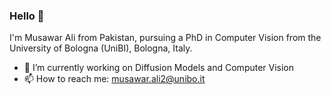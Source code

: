 ### Hello 👋
I'm Musawar Ali from Pakistan, pursuing a PhD in Computer Vision from the University of Bologna (UniBI), Bologna, Italy.

- 🔭 I’m currently working on Diffusion Models and Computer Vision
- 📫 How to reach me: musawar.ali2@unibo.it

<!--
**engrmusawarali/engrmusawarali** is a ✨ _special_ ✨ repository because its `README.md` (this file) appears on your GitHub profile.


-->
